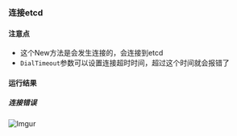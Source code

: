 ### 连接etcd

#### 注意点
 - 这个New方法是会发生连接的，会连接到etcd
 - `DialTimeout`参数可以设置连接超时时间，超过这个时间就会报错了

#### 运行结果
##### 连接错误
![Imgur](https://i.imgur.com/7uNwsX5.png)
